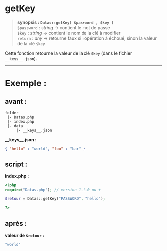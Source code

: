 # getKey

> **synopsis : `Datas::getKey( $password , $key )`**  
> `$password` : *string* -> contient le mot de passe  
> `$key` : *string* -> contient le nom de la clé à modifier   
> `return` : *any* -> retourne faux si l'opération à échoué, sinon la valeur de la clé `$key`  

Cette fonction retourne la valeur de la clé `$key` (dans le fichier `__keys__.json`). 

---

# Exemple : 

## avant :

```
folder
 |- Datas.php
 |- index.php
 |- data
     |- __keys__.json
```
**\_\_keys\_\_.json :**  

```JSON
{ "hello" : "world", "foo" : "bar" }
```

## script :

**index.php :**  

```php
<?php
require("Datas.php"); // version 1.1.0 ou +

$retour = Datas::getKey("PASSWORD", "hello");

?>
```

## après :

**valeur de `$retour` :**  

```php
"world"
```